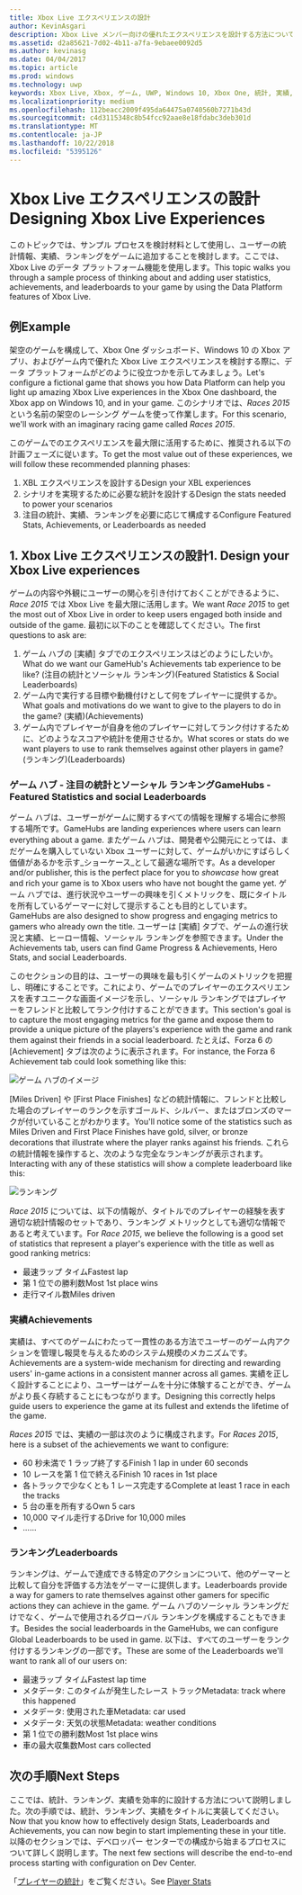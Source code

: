 ```yaml
---
title: Xbox Live エクスペリエンスの設計
author: KevinAsgari
description: Xbox Live メンバー向けの優れたエクスペリエンスを設計する方法について説明します。そのためには、タイトルに関連するプレイヤーの統計、ランキング、実績についての計画を立てます。
ms.assetid: d2a85621-7d02-4b11-a7fa-9ebaee0092d5
ms.author: kevinasg
ms.date: 04/04/2017
ms.topic: article
ms.prod: windows
ms.technology: uwp
keywords: Xbox Live, Xbox, ゲーム, UWP, Windows 10, Xbox One, 統計, 実績, ランキング, 設計
ms.localizationpriority: medium
ms.openlocfilehash: 112beacc2009f495da64475a0740560b7271b43d
ms.sourcegitcommit: c4d3115348c8b54fcc92aae8e18fdabc3deb301d
ms.translationtype: MT
ms.contentlocale: ja-JP
ms.lasthandoff: 10/22/2018
ms.locfileid: "5395126"
---
```

# <a name="designing-xbox-live-experiences"></a><span data-ttu-id="e8c99-104">Xbox Live エクスペリエンスの設計</span><span class="sxs-lookup"><span data-stu-id="e8c99-104">Designing Xbox Live Experiences</span></span>

<span data-ttu-id="e8c99-105">このトピックでは、サンプル プロセスを検討材料として使用し、ユーザーの統計情報、実績、ランキングをゲームに追加することを検討します。ここでは、Xbox Live のデータ プラットフォーム機能を使用します。</span><span class="sxs-lookup"><span data-stu-id="e8c99-105">This topic walks you through a sample process of thinking about and adding user statistics, achievements, and leaderboards to your game by using the Data Platform features of Xbox Live.</span></span>

## <a name="example"></a><span data-ttu-id="e8c99-106">例</span><span class="sxs-lookup"><span data-stu-id="e8c99-106">Example</span></span>
<span data-ttu-id="e8c99-107">架空のゲームを構成して、Xbox One ダッシュボード、Windows 10 の Xbox アプリ、およびゲーム内で優れた Xbox Live エクスペリエンスを検討する際に、データ プラットフォームがどのように役立つかを示してみましょう。</span><span class="sxs-lookup"><span data-stu-id="e8c99-107">Let's configure a fictional game that shows you how Data Platform can help you light up amazing Xbox Live experiences in the Xbox One dashboard, the Xbox app on Windows 10, and in your game.</span></span> <span data-ttu-id="e8c99-108">このシナリオでは、_Races 2015_ という名前の架空のレーシング ゲームを使って作業します。</span><span class="sxs-lookup"><span data-stu-id="e8c99-108">For this scenario, we'll work with an imaginary racing game called _Races 2015_.</span></span>

<span data-ttu-id="e8c99-109">このゲームでのエクスペリエンスを最大限に活用するために、推奨される以下の計画フェーズに従います。</span><span class="sxs-lookup"><span data-stu-id="e8c99-109">To get the most value out of these experiences, we will follow these recommended planning phases:</span></span>
1. <span data-ttu-id="e8c99-110">XBL エクスペリエンスを設計する</span><span class="sxs-lookup"><span data-stu-id="e8c99-110">Design your XBL experiences</span></span>
2. <span data-ttu-id="e8c99-111">シナリオを実現するために必要な統計を設計する</span><span class="sxs-lookup"><span data-stu-id="e8c99-111">Design the stats needed to power your scenarios</span></span>
3. <span data-ttu-id="e8c99-112">注目の統計、実績、ランキングを必要に応じて構成する</span><span class="sxs-lookup"><span data-stu-id="e8c99-112">Configure Featured Stats, Achievements, or Leaderboards as needed</span></span>


## <a name="1-design-your-xbox-live-experiences"></a><span data-ttu-id="e8c99-113">1. Xbox Live エクスペリエンスの設計</span><span class="sxs-lookup"><span data-stu-id="e8c99-113">1. Design your Xbox Live experiences</span></span>
<span data-ttu-id="e8c99-114">ゲームの内容や外観にユーザーの関心を引き付けておくことができるように、_Race 2015_ では Xbox Live を最大限に活用します。</span><span class="sxs-lookup"><span data-stu-id="e8c99-114">We want _Race 2015_ to get the most out of Xbox Live in order to keep users engaged both inside and outside of the game.</span></span> <span data-ttu-id="e8c99-115">最初に以下のことを確認してください。</span><span class="sxs-lookup"><span data-stu-id="e8c99-115">The first questions to ask are:</span></span>

1. <span data-ttu-id="e8c99-116">ゲーム ハブの [実績] タブでのエクスペリエンスはどのようにしたいか。</span><span class="sxs-lookup"><span data-stu-id="e8c99-116">What do we want our GameHub's Achievements tab experience to be like?</span></span> <span data-ttu-id="e8c99-117">(注目の統計とソーシャル ランキング)</span><span class="sxs-lookup"><span data-stu-id="e8c99-117">(Featured Statistics & Social Leaderboards)</span></span>
2. <span data-ttu-id="e8c99-118">ゲーム内で実行する目標や動機付けとして何をプレイヤーに提供するか。</span><span class="sxs-lookup"><span data-stu-id="e8c99-118">What goals and motivations do we want to give to the players to do in the game?</span></span> <span data-ttu-id="e8c99-119">(実績)</span><span class="sxs-lookup"><span data-stu-id="e8c99-119">(Achievements)</span></span>
3. <span data-ttu-id="e8c99-120">ゲーム内でプレイヤーが自身を他のプレイヤーに対してランク付けするために、どのようなスコアや統計を使用させるか。</span><span class="sxs-lookup"><span data-stu-id="e8c99-120">What scores or stats do we want players to use to rank themselves against other players in game?</span></span> <span data-ttu-id="e8c99-121">(ランキング)</span><span class="sxs-lookup"><span data-stu-id="e8c99-121">(Leaderboards)</span></span>


### <a name="gamehubs---featured-statistics-and-social-leaderboards"></a><span data-ttu-id="e8c99-122">ゲーム ハブ - 注目の統計とソーシャル ランキング</span><span class="sxs-lookup"><span data-stu-id="e8c99-122">GameHubs - Featured Statistics and social Leaderboards</span></span>
<span data-ttu-id="e8c99-123">ゲーム ハブは、ユーザーがゲームに関するすべての情報を理解する場合に参照する場所です。</span><span class="sxs-lookup"><span data-stu-id="e8c99-123">GameHubs are landing experiences where users can learn everything about a game.</span></span> <span data-ttu-id="e8c99-124">またゲーム ハブは、開発者や公開元にとっては、まだゲームを購入していない Xbox ユーザーに対して、ゲームがいかにすばらしく価値があるかを示す_ショーケース_として最適な場所です。</span><span class="sxs-lookup"><span data-stu-id="e8c99-124">As a developer and/or publisher, this is the perfect place for you to _showcase_ how great and rich your game is to Xbox users who have not bought the game yet.</span></span> <span data-ttu-id="e8c99-125">ゲーム ハブでは、進行状況やユーザーの興味を引くメトリックを、既にタイトルを所有しているゲーマーに対して提示することも目的としています。</span><span class="sxs-lookup"><span data-stu-id="e8c99-125">GameHubs are also designed to show progress and engaging metrics to gamers who already own the title.</span></span> <span data-ttu-id="e8c99-126">ユーザーは [実績] タブで、ゲームの進行状況と実績、ヒーロー情報、ソーシャル ランキングを参照できます。</span><span class="sxs-lookup"><span data-stu-id="e8c99-126">Under the Achievements tab, users can find Game Progress & Achievements, Hero Stats, and social Leaderboards.</span></span>

<span data-ttu-id="e8c99-127">このセクションの目的は、ユーザーの興味を最も引くゲームのメトリックを把握し、明確にすることです。これにより、ゲームでのプレイヤーのエクスペリエンスを表すユニークな画面イメージを示し、ソーシャル ランキングではプレイヤーをフレンドと比較してランク付けすることができます。</span><span class="sxs-lookup"><span data-stu-id="e8c99-127">This section's goal is to capture the most engaging metrics for the game and expose them to provide a unique picture of the players's experience with the game and rank them against their friends in a social leaderboard.</span></span> <span data-ttu-id="e8c99-128">たとえば、Forza 6 の [Achievement] タブは次のように表示されます。</span><span class="sxs-lookup"><span data-stu-id="e8c99-128">For instance, the Forza 6 Achievement tab could look something like this:</span></span>

![ゲーム ハブのイメージ](../images/omega/forza_gamehub.png)


<span data-ttu-id="e8c99-130">[Miles Driven] や [First Place Finishes] などの統計情報に、フレンドと比較した場合のプレイヤーのランクを示すゴールド、シルバー、またはブロンズのマークが付いていることがわかります。</span><span class="sxs-lookup"><span data-stu-id="e8c99-130">You'll notice some of the statistics such as Miles Driven and First Place Finishes have gold, silver, or bronze decorations that illustrate where the player ranks against his friends.</span></span> <span data-ttu-id="e8c99-131">これらの統計情報を操作すると、次のような完全なランキングが表示されます。</span><span class="sxs-lookup"><span data-stu-id="e8c99-131">Interacting with any of these statistics will show a complete leaderboard like this:</span></span>

![ランキング](../images/omega/progress_gamehub_lb.png)

 <span data-ttu-id="e8c99-133">_Race 2015_ については、以下の情報が、タイトルでのプレイヤーの経験を表す適切な統計情報のセットであり、ランキング メトリックとしても適切な情報であると考えています。</span><span class="sxs-lookup"><span data-stu-id="e8c99-133">For _Race 2015_, we believe the following is a good set of statistics that represent a player's experience with the title as well as good ranking metrics:</span></span>
 * <span data-ttu-id="e8c99-134">最速ラップ タイム</span><span class="sxs-lookup"><span data-stu-id="e8c99-134">Fastest lap</span></span>
 * <span data-ttu-id="e8c99-135">第 1 位での勝利数</span><span class="sxs-lookup"><span data-stu-id="e8c99-135">Most 1st place wins</span></span>
 * <span data-ttu-id="e8c99-136">走行マイル数</span><span class="sxs-lookup"><span data-stu-id="e8c99-136">Miles driven</span></span>


### <a name="achievements"></a><span data-ttu-id="e8c99-137">実績</span><span class="sxs-lookup"><span data-stu-id="e8c99-137">Achievements</span></span>
<span data-ttu-id="e8c99-138">実績は、すべてのゲームにわたって一貫性のある方法でユーザーのゲーム内アクションを管理し報奨を与えるためのシステム規模のメカニズムです。</span><span class="sxs-lookup"><span data-stu-id="e8c99-138">Achievements are a system-wide mechanism for directing and rewarding users' in-game actions in a consistent manner across all games.</span></span> <span data-ttu-id="e8c99-139">実績を正しく設計することにより、ユーザーはゲームを十分に体験することができ、ゲームがより長く存続することにもつながります。</span><span class="sxs-lookup"><span data-stu-id="e8c99-139">Designing this correctly helps guide users to experience the game at its fullest and extends the lifetime of the game.</span></span>

<span data-ttu-id="e8c99-140">_Races 2015_ では、実績の一部は次のように構成されます。</span><span class="sxs-lookup"><span data-stu-id="e8c99-140">For _Races 2015_, here is a subset of the achievements we want to configure:</span></span>
* <span data-ttu-id="e8c99-141">60 秒未満で 1 ラップ終了する</span><span class="sxs-lookup"><span data-stu-id="e8c99-141">Finish 1 lap in under 60 seconds</span></span>
* <span data-ttu-id="e8c99-142">10 レースを第 1 位で終える</span><span class="sxs-lookup"><span data-stu-id="e8c99-142">Finish 10 races in 1st place</span></span>
* <span data-ttu-id="e8c99-143">各トラックで少なくとも 1 レース完走する</span><span class="sxs-lookup"><span data-stu-id="e8c99-143">Complete at least 1 race in each the tracks</span></span>
* <span data-ttu-id="e8c99-144">5 台の車を所有する</span><span class="sxs-lookup"><span data-stu-id="e8c99-144">Own 5 cars</span></span>
* <span data-ttu-id="e8c99-145">10,000 マイル走行する</span><span class="sxs-lookup"><span data-stu-id="e8c99-145">Drive for 10,000 miles</span></span>
* <span data-ttu-id="e8c99-146">...</span><span class="sxs-lookup"><span data-stu-id="e8c99-146">...</span></span>


###  <a name="leaderboards"></a><span data-ttu-id="e8c99-147">ランキング</span><span class="sxs-lookup"><span data-stu-id="e8c99-147">Leaderboards</span></span>
<span data-ttu-id="e8c99-148">ランキングは、ゲームで達成できる特定のアクションについて、他のゲーマーと比較して自分を評価する方法をゲーマーに提供します。</span><span class="sxs-lookup"><span data-stu-id="e8c99-148">Leaderboards provide a way for gamers to rate themselves against other gamers for specific actions they can achieve in the game.</span></span> <span data-ttu-id="e8c99-149">ゲーム ハブのソーシャル ランキングだけでなく、ゲームで使用されるグローバル ランキングを構成することもできます。</span><span class="sxs-lookup"><span data-stu-id="e8c99-149">Besides the social leaderboards in the GameHubs, we can configure Global Leaderboards to be used in game.</span></span> <span data-ttu-id="e8c99-150">以下は、すべてのユーザーをランク付けするランキングの一部です。</span><span class="sxs-lookup"><span data-stu-id="e8c99-150">These are some of the Leaderboards we'll want to rank all of our users on:</span></span>

* <span data-ttu-id="e8c99-151">最速ラップ タイム</span><span class="sxs-lookup"><span data-stu-id="e8c99-151">Fastest lap time</span></span>
 * <span data-ttu-id="e8c99-152">メタデータ: このタイムが発生したレース トラック</span><span class="sxs-lookup"><span data-stu-id="e8c99-152">Metadata: track where this happened</span></span>
 * <span data-ttu-id="e8c99-153">メタデータ: 使用された車</span><span class="sxs-lookup"><span data-stu-id="e8c99-153">Metadata: car used</span></span>
 * <span data-ttu-id="e8c99-154">メタデータ: 天気の状態</span><span class="sxs-lookup"><span data-stu-id="e8c99-154">Metadata: weather conditions</span></span>
* <span data-ttu-id="e8c99-155">第 1 位での勝利数</span><span class="sxs-lookup"><span data-stu-id="e8c99-155">Most 1st place wins</span></span>
* <span data-ttu-id="e8c99-156">車の最大収集数</span><span class="sxs-lookup"><span data-stu-id="e8c99-156">Most cars collected</span></span>

## <a name="next-steps"></a><span data-ttu-id="e8c99-157">次の手順</span><span class="sxs-lookup"><span data-stu-id="e8c99-157">Next Steps</span></span>
<span data-ttu-id="e8c99-158">ここでは、統計、ランキング、実績を効率的に設計する方法について説明しました。次の手順では、統計、ランキング、実績をタイトルに実装してください。</span><span class="sxs-lookup"><span data-stu-id="e8c99-158">Now that you know how to effectively design Stats, Leaderboards and Achievements, you can now begin to start implementing these in your title.</span></span>  <span data-ttu-id="e8c99-159">以降のセクションでは、デベロッパー センターでの構成から始まるプロセスについて詳しく説明します。</span><span class="sxs-lookup"><span data-stu-id="e8c99-159">The next few sections will describe the end-to-end process starting with configuration on Dev Center.</span></span>

<span data-ttu-id="e8c99-160">「[プレイヤーの統計](../leaderboards-and-stats-2017/player-stats.md)」をご覧ください。</span><span class="sxs-lookup"><span data-stu-id="e8c99-160">See [Player Stats](../leaderboards-and-stats-2017/player-stats.md)</span></span>
